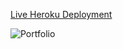 [Live Heroku Deployment](https://manthan-kolhe.herokuapp.com/)


![Portfolio](https://user-images.githubusercontent.com/46276312/110036421-fb38c200-7d62-11eb-8d57-5757598527df.png)

